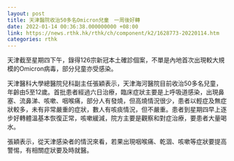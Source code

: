 ```yaml
---
layout: post
title: 天津醫院收治50多名Omicron兒童　一周後好轉
date: 2022-01-14 00:36:38.000000000 +08:00
link: https://news.rthk.hk/rthk/ch/component/k2/1628773-20220114.htm
categories: rthk
---
```


天津截至星期四下午，錄得126宗新冠本土確診個案，不單是內地首次出現較大規模的Omicron病毒，部分兒童亦受感染。

天津醫科大學總醫院兒科副主任張穎表示，天津海河醫院目前收治50多名兒童，年齡由5至12歲。首批患者經過六日治療，臨床症狀主要是上呼吸道感染，出現鼻塞、流鼻涕、咳嗽、咽喉痛，部分人有發燒，但高燒情況很少，患者以輕症及無症狀較多，未有非常嚴重的症狀，數人有咳痰情況，但不嚴重。患者到星期四早上逐步好轉體溫基本恢復正常，咳嗽緩減，院方主要是觀察和對症治療，要患者大量喝水。

張穎表示，從天津感染者的情況來看，若果出現咽喉痛、乾涸、咳嗽等症狀要提高警惕，有相關症狀要及時就醫。
